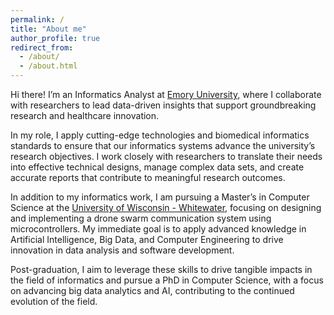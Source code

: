 ```yaml
---
permalink: /
title: "About me"
author_profile: true
redirect_from: 
  - /about/
  - /about.html
---
```


Hi there! I’m an Informatics Analyst at [Emory University](https://www.emory.edu/home/index.html), where I collaborate 
with researchers to lead data-driven insights that support groundbreaking research and healthcare innovation.

In my role, I apply cutting-edge technologies and biomedical informatics standards to ensure that our informatics 
systems advance the university’s research objectives. I work closely with researchers to translate their needs into 
effective technical designs, manage complex data sets, and create accurate reports that contribute to meaningful 
research outcomes.

In addition to my informatics work, I am pursuing a Master’s in Computer Science at the [University of Wisconsin - Whitewater](https://www.uww.edu/), 
focusing on designing and implementing a drone swarm communication system using microcontrollers. My immediate goal is 
to apply advanced knowledge in Artificial Intelligence, Big Data, and Computer Engineering to drive innovation in data 
analysis and software development. 

Post-graduation, I aim to leverage these skills to drive tangible impacts in the field of informatics and pursue a PhD 
in Computer Science, with a focus on advancing big data analytics and AI, contributing to the continued evolution of 
the field.
